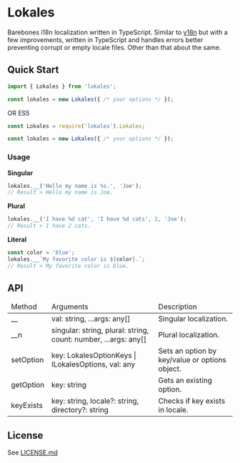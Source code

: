 # Lokales

Barebones i18n localization written in TypeScript. Similar to [y18n](https://github.com/yargs/y18n) but with a few improvements, written in TypeScript and handles errors better preventing corrupt or empty locale files. Other than that about the same.

## Quick Start

```ts
import { Lokales } from 'lokales';

const lokales = new Lokales({ /* your options */ });
```

OR ES5

```js
const Lokales = require('lokales').Lokales;

const lokales = new Lokales({ /* your options */ });
```

### Usage

**Singular**

```ts
lokales.__('Hello my name is %s.', 'Joe');
// Result > Hello my name is Joe.
```

**Plural**

```ts
lokales.__('I have %d cat', 'I have %d cats', 2, 'Joe');
// Result > I have 2 cats.
```

**Literal**

```ts
const color = 'blue';
lokales.__`My favorite color is ${color}.`;
// Result > My favorite color is blue.
```

## API

<table>
  <thead><tr><td>Method</td><td>Arguments</td><td>Description</td></tr><thead>
  <tbody>
    <tr><td>__</td><td>val: string, ...args: any[]</td><td>Singular localization.</td></tr>
    <tr><td>__n</td><td>singular: string, plural: string, count: number, ...args: any[]</td><td>Plural localization.</td></tr>
    <tr><td>setOption</td><td>key: LokalesOptionKeys | ILokalesOptions, val: any</td><td>Sets an option by key/value or options object.</td></tr>
    <tr><td>getOption</td><td>key: string</td><td>Gets an existing option.</td></tr>
    <tr><td>keyExists</td><td>key: string, locale?: string, directory?: string</td><td>Checks if key exists in locale.</td></tr>
  </tbody>
</table>


## License

See [LICENSE.md](LICENSE.md)